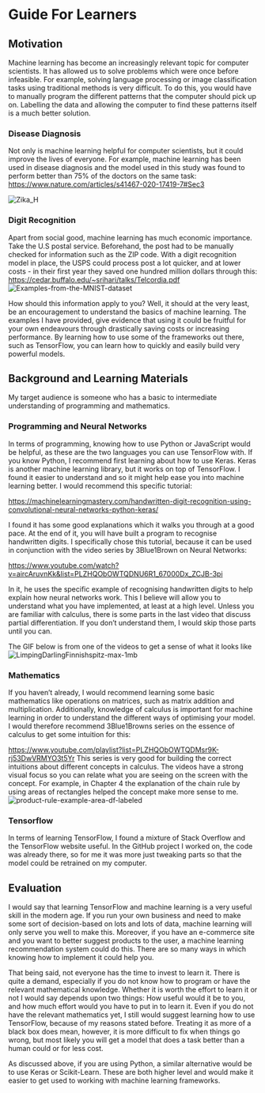 # Guide For Learners
 
## Motivation
Machine learning has become an increasingly relevant topic for computer scientists. It has allowed us to solve problems which were once before infeasible. For example, solving language processing or image classification tasks using traditional methods is very difficult. To do this, you would have to manually program the different patterns that the computer should pick up on. Labelling the data and allowing the computer to find these patterns itself is a much better solution. 

### Disease Diagnosis
Not only is machine learning helpful for computer scientists, but it could improve the lives of everyone. For example, machine learning has been used in disease diagnosis and the model used in this study was found to perform better than 75% of the doctors on the same task:
https://www.nature.com/articles/s41467-020-17419-7#Sec3

![Zika_H](https://user-images.githubusercontent.com/92369126/166841903-5c517bcd-b67c-49e5-89bc-05445443904b.jpg)

### Digit Recognition
Apart from social good, machine learning has much economic importance. Take the U.S postal service. Beforehand, the post had to be manually checked for information such as the ZIP code. With a digit recognition model in place, the USPS could process post a lot quicker, and at lower costs - in their first year they saved one hundred million dollars through this:
https://cedar.buffalo.edu/~srihari/talks/Telcordia.pdf
![Examples-from-the-MNIST-dataset](https://user-images.githubusercontent.com/92369126/166841174-c662b6e1-e679-4188-a5c0-07152fd0f67f.png)

How should this information apply to you? Well, it should at the very least, be an encouragement to understand the basics of machine learning. The examples I have provided, give evidence that using it could be fruitful for your own endeavours through drastically saving costs or increasing performance. By learning how to use some of the frameworks out there, such as TensorFlow, you can learn how to quickly and easily build very powerful models. 
 
## Background and Learning Materials
My target audience is someone who has a basic to intermediate understanding of programming and mathematics. 

### Programming and Neural Networks
In terms of programming, knowing how to use Python or JavaScript would be helpful, as these are the two languages you can use TensorFlow with. If you know Python, I recommend first learning about how to use Keras. Keras is another machine learning library, but it works on top of TensorFlow. I found it easier to understand and so it might help ease you into machine learning better. I would recommend this specific tutorial: 
 
https://machinelearningmastery.com/handwritten-digit-recognition-using-convolutional-neural-networks-python-keras/
 
I found it has some good explanations which it walks you through at a good pace. At the end of it, you will have built a program to recognise handwritten digits. I specifically chose this tutorial, because it can be used in conjunction with the video series by 3Blue1Brown on Neural Networks: 
 
https://www.youtube.com/watch?v=aircAruvnKk&list=PLZHQObOWTQDNU6R1_67000Dx_ZCJB-3pi
 
In it, he uses the specific example of recognising handwritten digits to help explain how neural networks work. This I believe will allow you to understand what you have implemented, at least at a high level. Unless you are familiar with calculus, there is some parts in the last video that discuss partial differentiation. If you don’t understand them, I would skip those parts until you can.

The GIF below is from one of the videos to get a sense of what it looks like
![LimpingDarlingFinnishspitz-max-1mb](https://user-images.githubusercontent.com/92369126/166841481-21a77f91-5322-4926-b8ad-c1fef8a34164.gif)

### Mathematics
If you haven’t already, I would recommend learning some basic mathematics like operations on matrices, such as matrix addition and multiplication. Additionally, knowledge of calculus is important for machine learning in order to understand the different ways of optimising your model. I would therefore recommend 3Blue1Browns series on the essence of calculus to get some intuition for this:
 
https://www.youtube.com/playlist?list=PLZHQObOWTQDMsr9K-rj53DwVRMYO3t5Yr
This series is very good for building the correct intuitions about different concepts in calculus. The videos have a strong visual focus so you can relate what you are seeing on the screen with the concept. For example, in Chapter 4 the explanation of the chain rule by using areas of rectangles helped the concept make more sense to me.
![product-rule-example-area-df-labeled](https://user-images.githubusercontent.com/92369126/166841698-20a21502-6de1-472c-9637-eccec6115810.svg)

### Tensorflow
In terms of learning TensorFlow, I found a mixture of Stack Overflow and the TensorFlow website useful. In the GitHub project I worked on, the code was already there, so for me it was more just tweaking parts so that the model could be retrained on my computer.
 
## Evaluation
I would say that learning TensorFlow and machine learning is a very useful skill in the modern age. If you run your own business and need to make some sort of decision-based on lots and lots of data, machine learning will only serve you well to make this. Moreover, if you have an e-commerce site and you want to better suggest products to the user, a machine learning recommendation system could do this. There are so many ways in which knowing how to implement it could help you.
 
That being said, not everyone has the time to invest to learn it. There is quite a demand, especially if you do not know how to program or have the relevant mathematical knowledge. Whether it is worth the effort to learn it or not I would say depends upon two things: How useful would it be to you, and how much effort would you have to put in to learn it. Even if you do not have the relevant mathematics yet, I still would suggest learning how to use TensorFlow, because of my reasons stated before. Treating it as more of a black box does mean, however, it is more difficult to fix when things go wrong, but most likely you will get a model that does a task better than a human could or for less cost. 
 
As discussed above, if you are using Python, a similar alternative would be to use Keras or Scikit-Learn. These are both higher level and would make it easier to get used to working with machine learning frameworks. 

